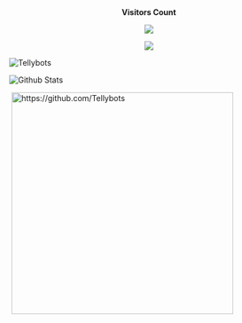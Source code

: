 <br><p align="center"><b>Visitors Count</b></p>  
<p align="center"><img align="center" src="https://profile-counter.glitch.me/{Tellybots}/count.svg"/></p> 

<div align="center">

![ ](https://github-readme-stats.vercel.app/api/top-langs/?username=Tellybots&show_icons=true&bg_color=30,e96443,904e95&title_color=fff&text_color=fff)


</div>

<p><img align="center" src="https://github-profile-trophy.vercel.app/?username=Tellybots&theme=dracula" alt="Tellybots" /></p>

![Github Stats](https://github-readme-stats.vercel.app/api?username=Tellybots&show_icons=true&bg_color=30,e96443,904e95&title_color=fff&text_color=fff)

<p>&nbsp;<img align="center" src="https://activity-graph.herokuapp.com/graph?username=Tellybots&theme=react-dark&custom_title=Tellybots+Contributions+Graph" alt="https://github.com/Tellybots" width="400"/></p>






<!---
Tellybots/Tellybots is a ✨ special ✨ repository because its `README.md` (this file) appears on your GitHub profile.
You can click the Preview link to take a look at your changes.
--->






